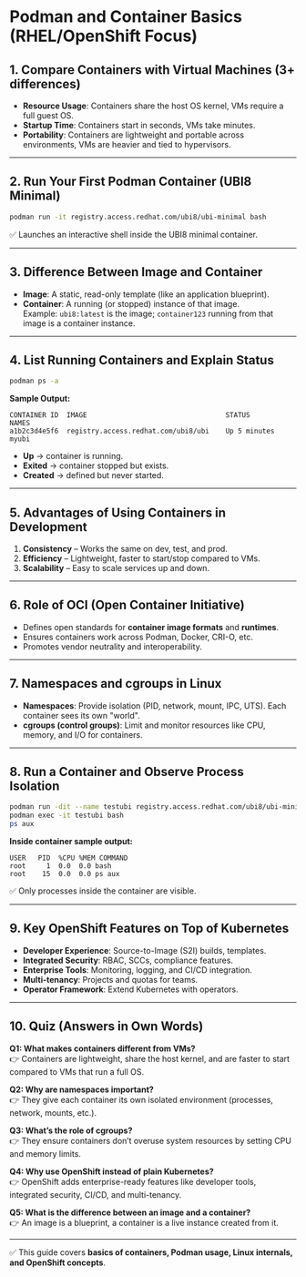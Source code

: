 # Podman and Container Basics (RHEL/OpenShift Focus)

## 1. Compare Containers with Virtual Machines (3+ differences)
- **Resource Usage**: Containers share the host OS kernel, VMs require a full guest OS.  
- **Startup Time**: Containers start in seconds, VMs take minutes.  
- **Portability**: Containers are lightweight and portable across environments, VMs are heavier and tied to hypervisors.  

---

## 2. Run Your First Podman Container (UBI8 Minimal)
```bash
podman run -it registry.access.redhat.com/ubi8/ubi-minimal bash
```
✅ Launches an interactive shell inside the UBI8 minimal container.

---

## 3. Difference Between Image and Container
- **Image**: A static, read-only template (like an application blueprint).  
- **Container**: A running (or stopped) instance of that image.  
Example: `ubi8:latest` is the image; `container123` running from that image is a container instance.

---

## 4. List Running Containers and Explain Status
```bash
podman ps -a
```
**Sample Output:**
```
CONTAINER ID  IMAGE                                  STATUS         NAMES
a1b2c3d4e5f6  registry.access.redhat.com/ubi8/ubi    Up 5 minutes   myubi
```
- **Up** → container is running.  
- **Exited** → container stopped but exists.  
- **Created** → defined but never started.  

---

## 5. Advantages of Using Containers in Development
1. **Consistency** – Works the same on dev, test, and prod.  
2. **Efficiency** – Lightweight, faster to start/stop compared to VMs.  
3. **Scalability** – Easy to scale services up and down.  

---

## 6. Role of OCI (Open Container Initiative)
- Defines open standards for **container image formats** and **runtimes**.  
- Ensures containers work across Podman, Docker, CRI-O, etc.  
- Promotes vendor neutrality and interoperability.  

---

## 7. Namespaces and cgroups in Linux
- **Namespaces**: Provide isolation (PID, network, mount, IPC, UTS). Each container sees its own "world".  
- **cgroups (control groups)**: Limit and monitor resources like CPU, memory, and I/O for containers.  

---

## 8. Run a Container and Observe Process Isolation
```bash
podman run -dit --name testubi registry.access.redhat.com/ubi8/ubi-minimal bash
podman exec -it testubi bash
ps aux
```
**Inside container sample output:**
```
USER   PID  %CPU %MEM COMMAND
root     1  0.0  0.0 bash
root    15  0.0  0.0 ps aux
```
✅ Only processes inside the container are visible.

---

## 9. Key OpenShift Features on Top of Kubernetes
- **Developer Experience**: Source-to-Image (S2I) builds, templates.  
- **Integrated Security**: RBAC, SCCs, compliance features.  
- **Enterprise Tools**: Monitoring, logging, and CI/CD integration.  
- **Multi-tenancy**: Projects and quotas for teams.  
- **Operator Framework**: Extend Kubernetes with operators.  

---

## 10. Quiz (Answers in Own Words)
**Q1: What makes containers different from VMs?**  
👉 Containers are lightweight, share the host kernel, and are faster to start compared to VMs that run a full OS.  

**Q2: Why are namespaces important?**  
👉 They give each container its own isolated environment (processes, network, mounts, etc.).  

**Q3: What’s the role of cgroups?**  
👉 They ensure containers don’t overuse system resources by setting CPU and memory limits.  

**Q4: Why use OpenShift instead of plain Kubernetes?**  
👉 OpenShift adds enterprise-ready features like developer tools, integrated security, CI/CD, and multi-tenancy.  

**Q5: What is the difference between an image and a container?**  
👉 An image is a blueprint, a container is a live instance created from it.  

---
✅ This guide covers **basics of containers, Podman usage, Linux internals, and OpenShift concepts**.
